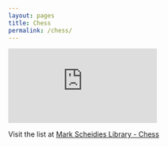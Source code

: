 ```yaml
---
layout: pages
title: Chess
permalink: /chess/
---
```


<iframe src='https://cdn.knightlab.com/libs/timeline3/latest/embed/index.html?source=1B7OBEmWZTrlLYSOnzSazBXKg2ZrOYDqTbZ20jgkEylA&font=Default&lang=en&initial_zoom=7&height=650'  webkitallowfullscreen mozallowfullscreen allowfullscreen frameborder='0'></iframe>

<p>Visit the list at <a href="https://docs.google.com/spreadsheets/d/1B7OBEmWZTrlLYSOnzSazBXKg2ZrOYDqTbZ20jgkEylA/edit?usp=sharing" target="_blank"> Mark Scheidies Library - Chess</a><p>
